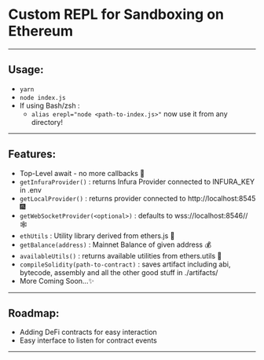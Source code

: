 # Custom REPL for Sandboxing on Ethereum
---
## Usage:
- `yarn`
- `node index.js`
- If using Bash/zsh :
  - `alias erepl="node <path-to-index.js>"` now use it from any directory!
---
## Features:
- Top-Level await - no more callbacks 🎊
- `getInfuraProvider()` : returns Infura Provider connected to INFURA_KEY in .env
- `getLocalProvider()` : returns provider connected to http://localhost:8545 🎆
- `getWebSocketProvider(<optional>)` : defaults to wss://localhost:8546// 🕸
- `ethUtils` : Utility library derived from ethers.js 👷
- `getBalance(address)` : Mainnet Balance of given address 💰
- `availableUtils()` : returns available utilities from ethers.utils 🎡
- `compileSolidity(path-to-contract)` : saves artifact including abi, bytecode, assembly and all the other good stuff in ./artifacts/
- More Coming Soon...✨
---
## Roadmap:
- Adding DeFi contracts for easy interaction
- Easy interface to listen for contract events
---
